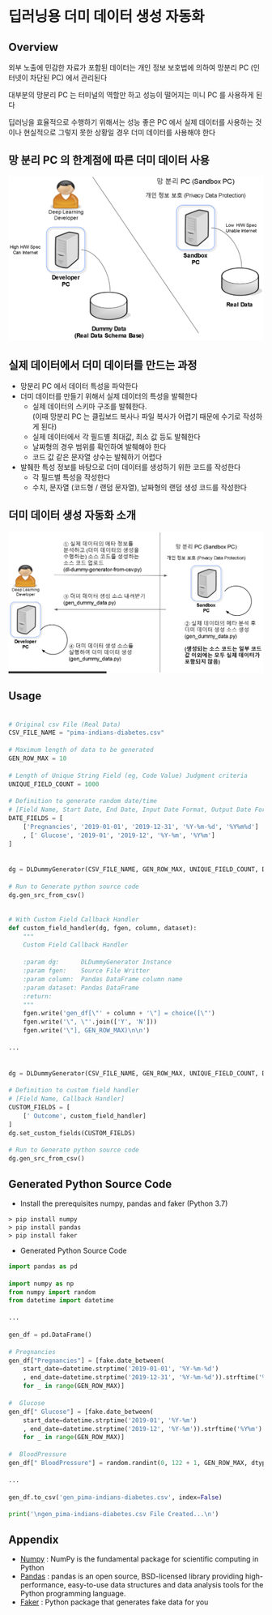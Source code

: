 
# 딥러닝용 더미 데이터 생성 자동화

## Overview

외부 노출에 민감한 자료가 포함된 데이터는 개인 정보 보호법에 의하여 망분리 PC (인터넷이 차단된 PC) 에서 관리된다

대부분의 망분리 PC 는 터미널의 역할만 하고 성능이 떨어지는 미니 PC 를 사용하게 된다

딥러닝을 효율적으로 수행하기 위해서는 성능 좋은 PC 에서 실제 데이터를 사용하는 것이나 현실적으로 그렇지 못한 상황일 경우 더미 데이터를 사용해야 한다


## 망 분리 PC 의 한계점에 따른 더미 데이터 사용

![](img/readme-01.png)


## 실제 데이터에서 더미 데이터를 만드는 과정

- 망분리 PC 에서 데이터 특성을 파악한다
- 더미 데이터를 만들기 위해서 실제 데이터의 특성을 발췌한다
    - 실제 데이터의 스키마 구조를 발췌한다.<br/>
    (이때 망분리 PC 는 클립보드 복사나 파일 복사가 어렵기 때문에 수기로 작성하게 된다)
    - 실제 데이터에서 각 필드별 최대값, 최소 값 등도 발췌한다
    - 날짜형의 경우 범위를 확인하여 발췌해야 한다
    - 코드 값 같은 문자열 상수는 발췌하기 어렵다
- 발췌한 특성 정보를 바탕으로 더미 데이터를 생성하기 위한 코드를 작성한다
    - 각 필드별 특성을 작성한다
    - 수치, 문자열 (코드형 / 랜덤 문자열), 날짜형의 랜덤 생성 코드를 작성한다


## 더미 데이터 생성 자동화 소개

![](img/readme-02.png)


## Usage

```python

# Original csv File (Real Data)
CSV_FILE_NAME = "pima-indians-diabetes.csv"

# Maximum length of data to be generated
GEN_ROW_MAX = 10

# Length of Unique String Field (eg, Code Value) Judgment criteria
UNIQUE_FIELD_COUNT = 1000

# Definition to generate random date/time
# [Field Name, Start Date, End Date, Input Date Format, Output Date Format]
DATE_FIELDS = [
    ['Pregnancies', '2019-01-01', '2019-12-31', '%Y-%m-%d', '%Y%m%d']
    , [' Glucose', '2019-01', '2019-12', '%Y-%m', '%Y%m']
]


dg = DLDummyGenerator(CSV_FILE_NAME, GEN_ROW_MAX, UNIQUE_FIELD_COUNT, DATE_FIELDS)

# Run to Generate python source code
dg.gen_src_from_csv()
```


```python

# With Custom Field Callback Handler
def custom_field_handler(dg, fgen, column, dataset):
    """
    Custom Field Callback Handler

    :param dg:      DLDummyGenerator Instance
    :param fgen:    Source File Writter
    :param column:  Pandas DataFrame column name
    :param dataset: Pandas DataFrame
    :return:
    """
    fgen.write('gen_df[\"' + column + '\"] = choice([\"')
    fgen.write('\", \"'.join(['Y', 'N']))
    fgen.write('\"], GEN_ROW_MAX)\n\n')

...


dg = DLDummyGenerator(CSV_FILE_NAME, GEN_ROW_MAX, UNIQUE_FIELD_COUNT, DATE_FIELDS)

# Definition to custom field handler
# [Field Name, Callback Handler]
CUSTOM_FIELDS = [
    [' Outcome', custom_field_handler]
]
dg.set_custom_fields(CUSTOM_FIELDS)

# Run to Generate python source code
dg.gen_src_from_csv()
```


## Generated Python Source Code

- Install the prerequisites numpy, pandas and faker (Python 3.7)

```
> pip install numpy
> pip install pandas
> pip install faker
```

- Generated Python Source Code

```python
import pandas as pd

import numpy as np
from numpy import random
from datetime import datetime

...

gen_df = pd.DataFrame()

# Pregnancies
gen_df["Pregnancies"] = [fake.date_between(
    start_date=datetime.strptime('2019-01-01', '%Y-%m-%d')
    , end_date=datetime.strptime('2019-12-31', '%Y-%m-%d')).strftime('%Y%m%d')
    for _ in range(GEN_ROW_MAX)]

#  Glucose
gen_df[" Glucose"] = [fake.date_between(
    start_date=datetime.strptime('2019-01', '%Y-%m')
    , end_date=datetime.strptime('2019-12', '%Y-%m')).strftime('%Y%m')
    for _ in range(GEN_ROW_MAX)]

#  BloodPressure
gen_df[" BloodPressure"] = random.randint(0, 122 + 1, GEN_ROW_MAX, dtype="int64")

...

gen_df.to_csv('gen_pima-indians-diabetes.csv', index=False)

print('\ngen_pima-indians-diabetes.csv File Created...\n')

```

## Appendix

- [Numpy](https://numpy.org/doc/stable/) : NumPy is the fundamental package for scientific computing in Python
- [Pandas](https://pandas.pydata.org/docs) : pandas is an open source, BSD-licensed library providing high-performance, easy-to-use data structures and data analysis tools for the Python programming language.
- [Faker](https://github.com/joke2k/faker) : Python package that generates fake data for you



